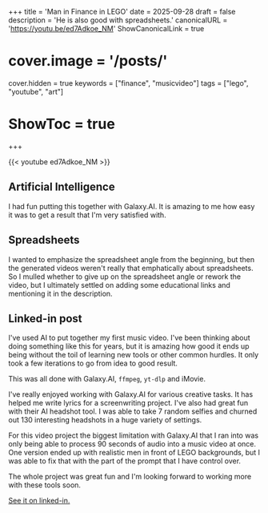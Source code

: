 +++
title = 'Man in Finance in LEGO'
date = 2025-09-28
draft = false
description = 'He is also good with spreadsheets.'
canonicalURL = 'https://youtu.be/ed7Adkoe_NM'
ShowCanonicalLink = true
# cover.image = '/posts/'
cover.hidden = true
keywords = ["finance", "musicvideo"]
tags = ["lego", "youtube", "art"]
# ShowToc = true
+++

{{< youtube ed7Adkoe_NM >}}

## Artificial Intelligence

I had fun putting this together with Galaxy.AI.  It is amazing to me how easy
it was to get a result that I'm very satisfied with.

## Spreadsheets

I wanted to emphasize the spreadsheet angle from the beginning, but then the
generated videos weren't really that emphatically about spreadsheets.  So I
mulled whether to give up on the spreadsheet angle or rework the video, but
I ultimately settled on adding some educational links and mentioning it in
the description.

## Linked-in post

I've used AI to put together my first music video.  I've been thinking about
doing something like this for years, but it is amazing how good it ends up
being without the toil of learning new tools or other common hurdles.  It only
took a few iterations to go from idea to good result.

This was all done with Galaxy.AI, `ffmpeg`, `yt-dlp` and iMovie.

I've really enjoyed working with Galaxy.AI for various creative tasks.  It has
helped me write lyrics for a screenwriting project.  I've also had great fun
with their AI headshot tool.   I was able to take 7 random selfies and churned
out 130 interesting headshots in a huge variety of settings.

For this video project the biggest limitation with Galaxy.AI that I ran into
was only being able to process 90 seconds of audio into a music video at once.
One version ended up with realistic men in front of LEGO backgrounds, but I was
able to fix that with the part of the prompt that I have control over.

The whole project was great fun and I'm looking forward to working more with
these tools soon.

[See it on linked-in.](https://www.linkedin.com/posts/chicks2fini_ive-used-ai-to-put-together-my-first-music-activity-7378486764660965376-PvES?utm_source=share&utm_medium=member_desktop&rcm=ACoAAANM42UBeRnJ7AwUnM22SEnxPP-5lvVGyBE)
